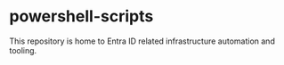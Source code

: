 # powershell-scripts
This repository is home to Entra ID related infrastructure automation and tooling.
